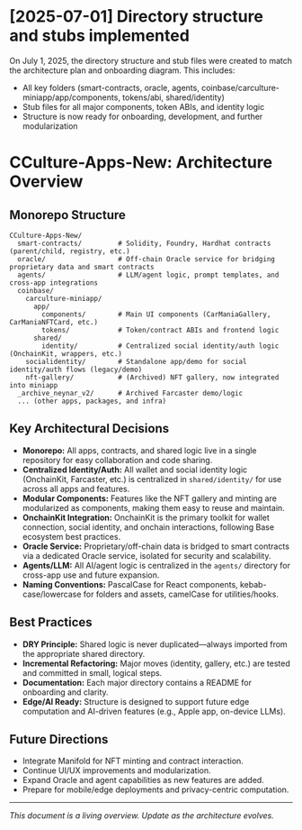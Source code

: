 # [2025-07-01] Directory structure and stubs implemented

On July 1, 2025, the directory structure and stub files were created to match the architecture plan and onboarding diagram. This includes:
- All key folders (smart-contracts, oracle, agents, coinbase/carculture-miniapp/app/components, tokens/abi, shared/identity)
- Stub files for all major components, token ABIs, and identity logic
- Structure is now ready for onboarding, development, and further modularization

# CCulture-Apps-New: Architecture Overview

## Monorepo Structure

```
CCulture-Apps-New/
  smart-contracts/         # Solidity, Foundry, Hardhat contracts (parent/child, registry, etc.)
  oracle/                  # Off-chain Oracle service for bridging proprietary data and smart contracts
  agents/                  # LLM/agent logic, prompt templates, and cross-app integrations
  coinbase/
    carculture-miniapp/
      app/
        components/        # Main UI components (CarManiaGallery, CarManiaNFTCard, etc.)
        tokens/            # Token/contract ABIs and frontend logic
      shared/
        identity/          # Centralized social identity/auth logic (OnchainKit, wrappers, etc.)
    socialidentity/        # Standalone app/demo for social identity/auth flows (legacy/demo)
    nft-gallery/           # (Archived) NFT gallery, now integrated into miniapp
  _archive_neynar_v2/      # Archived Farcaster demo/logic
  ... (other apps, packages, and infra)
```

## Key Architectural Decisions

- **Monorepo:** All apps, contracts, and shared logic live in a single repository for easy collaboration and code sharing.
- **Centralized Identity/Auth:** All wallet and social identity logic (OnchainKit, Farcaster, etc.) is centralized in `shared/identity/` for use across all apps and features.
- **Modular Components:** Features like the NFT gallery and minting are modularized as components, making them easy to reuse and maintain.
- **OnchainKit Integration:** OnchainKit is the primary toolkit for wallet connection, social identity, and onchain interactions, following Base ecosystem best practices.
- **Oracle Service:** Proprietary/off-chain data is bridged to smart contracts via a dedicated Oracle service, isolated for security and scalability.
- **Agents/LLM:** All AI/agent logic is centralized in the `agents/` directory for cross-app use and future expansion.
- **Naming Conventions:** PascalCase for React components, kebab-case/lowercase for folders and assets, camelCase for utilities/hooks.

## Best Practices

- **DRY Principle:** Shared logic is never duplicated—always imported from the appropriate shared directory.
- **Incremental Refactoring:** Major moves (identity, gallery, etc.) are tested and committed in small, logical steps.
- **Documentation:** Each major directory contains a README for onboarding and clarity.
- **Edge/AI Ready:** Structure is designed to support future edge computation and AI-driven features (e.g., Apple app, on-device LLMs).

## Future Directions

- Integrate Manifold for NFT minting and contract interaction.
- Continue UI/UX improvements and modularization.
- Expand Oracle and agent capabilities as new features are added.
- Prepare for mobile/edge deployments and privacy-centric computation.

---

*This document is a living overview. Update as the architecture evolves.* 